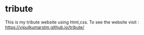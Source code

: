 # tribute
This is my tribute website using html,css. To see the website  visit : https://vipulkumarstm.github.io/tribute/
